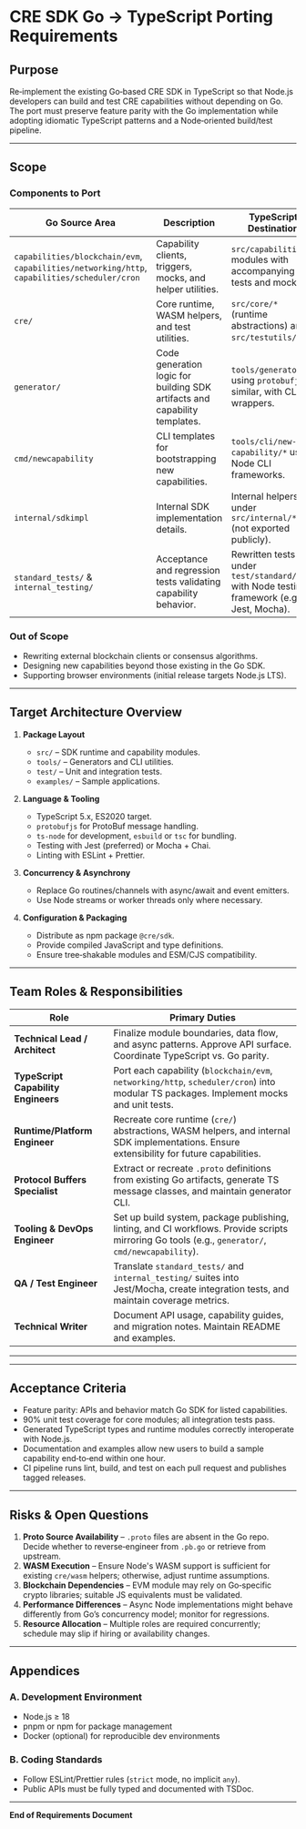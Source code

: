 # CRE SDK Go → TypeScript Porting Requirements

## Purpose
Re‑implement the existing Go‑based CRE SDK in TypeScript so that Node.js developers can build and test CRE capabilities without depending on Go. The port must preserve feature parity with the Go implementation while adopting idiomatic TypeScript patterns and a Node‑oriented build/test pipeline.

---

## Scope

### Components to Port
| Go Source Area | Description | TypeScript Destination |
|----------------|-------------|------------------------|
| `capabilities/blockchain/evm`, `capabilities/networking/http`, `capabilities/scheduler/cron` | Capability clients, triggers, mocks, and helper utilities. | `src/capabilities/*` modules with accompanying unit tests and mocks. |
| `cre/` | Core runtime, WASM helpers, and test utilities. | `src/core/*` (runtime abstractions) and `src/testutils/*`. |
| `generator/` | Code generation logic for building SDK artifacts and capability templates. | `tools/generator/*` using `protobufjs` or similar, with CLI wrappers. |
| `cmd/newcapability` | CLI templates for bootstrapping new capabilities. | `tools/cli/new-capability/*` using Node CLI frameworks. |
| `internal/sdkimpl` | Internal SDK implementation details. | Internal helpers under `src/internal/*` (not exported publicly). |
| `standard_tests/` & `internal_testing/` | Acceptance and regression tests validating capability behavior. | Rewritten tests under `test/standard/*` with Node testing framework (e.g., Jest, Mocha). |

### Out of Scope
- Rewriting external blockchain clients or consensus algorithms.
- Designing new capabilities beyond those existing in the Go SDK.
- Supporting browser environments (initial release targets Node.js LTS).

---

## Target Architecture Overview
1. **Package Layout**
   - `src/` – SDK runtime and capability modules.
   - `tools/` – Generators and CLI utilities.
   - `test/` – Unit and integration tests.
   - `examples/` – Sample applications.

2. **Language & Tooling**
   - TypeScript 5.x, ES2020 target.
   - `protobufjs` for ProtoBuf message handling.
   - `ts-node` for development, `esbuild` or `tsc` for bundling.
   - Testing with Jest (preferred) or Mocha + Chai.
   - Linting with ESLint + Prettier.

3. **Concurrency & Asynchrony**
   - Replace Go routines/channels with async/await and event emitters.
   - Use Node streams or worker threads only where necessary.

4. **Configuration & Packaging**
   - Distribute as npm package `@cre/sdk`.
   - Provide compiled JavaScript and type definitions.
   - Ensure tree‑shakable modules and ESM/CJS compatibility.

---

## Team Roles & Responsibilities

| Role | Primary Duties |
|------|----------------|
| **Technical Lead / Architect** | Finalize module boundaries, data flow, and async patterns. Approve API surface. Coordinate TypeScript vs. Go parity. |
| **TypeScript Capability Engineers** | Port each capability (`blockchain/evm`, `networking/http`, `scheduler/cron`) into modular TS packages. Implement mocks and unit tests. |
| **Runtime/Platform Engineer** | Recreate core runtime (`cre/`) abstractions, WASM helpers, and internal SDK implementations. Ensure extensibility for future capabilities. |
| **Protocol Buffers Specialist** | Extract or recreate `.proto` definitions from existing Go artifacts, generate TS message classes, and maintain generator CLI. |
| **Tooling & DevOps Engineer** | Set up build system, package publishing, linting, and CI workflows. Provide scripts mirroring Go tools (e.g., `generator/`, `cmd/newcapability`). |
| **QA / Test Engineer** | Translate `standard_tests/` and `internal_testing/` suites into Jest/Mocha, create integration tests, and maintain coverage metrics. |
| **Technical Writer** | Document API usage, capability guides, and migration notes. Maintain README and examples. |

---

---

## Acceptance Criteria
- Feature parity: APIs and behavior match Go SDK for listed capabilities.
- 90% unit test coverage for core modules; all integration tests pass.
- Generated TypeScript types and runtime modules correctly interoperate with Node.js.
- Documentation and examples allow new users to build a sample capability end‑to‑end within one hour.
- CI pipeline runs lint, build, and test on each pull request and publishes tagged releases.

---

## Risks & Open Questions
1. **Proto Source Availability** – `.proto` files are absent in the Go repo. Decide whether to reverse‑engineer from `.pb.go` or retrieve from upstream.
2. **WASM Execution** – Ensure Node's WASM support is sufficient for existing `cre/wasm` helpers; otherwise, adjust runtime assumptions.
3. **Blockchain Dependencies** – EVM module may rely on Go‑specific crypto libraries; suitable JS equivalents must be validated.
4. **Performance Differences** – Async Node implementations might behave differently from Go’s concurrency model; monitor for regressions.
5. **Resource Allocation** – Multiple roles are required concurrently; schedule may slip if hiring or availability changes.

---

## Appendices

### A. Development Environment
- Node.js ≥ 18
- pnpm or npm for package management
- Docker (optional) for reproducible dev environments

### B. Coding Standards
- Follow ESLint/Prettier rules (`strict` mode, no implicit `any`).
- Public APIs must be fully typed and documented with TSDoc.

---

**End of Requirements Document**

